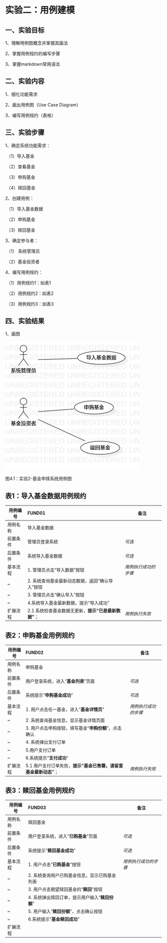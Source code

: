 # 实验二：用例建模

## 一、实验目标
1、理解用例图概念并掌握其画法

2、掌握用例规约的编写步骤

3、掌握markdown常用语法

## 二、实验内容
1、细化功能需求

2、画出用例图（Use Case Diagram）

3、编写用例规约（表格）

## 三、实验步骤
1、确定系统功能需求：

​	（1）导入基金

​	（2）查看基金

​	（3）申购基金

​	（4）赎回基金

2、创建用例：

​	（1）导入基金数据

​	（2）申购基金

​	（3）赎回基金

3、确定参与者：

​	（1） 系统管理员

​	（2）基金投资者

4、编写用例规约：

​	（1）用例规约1：如表1

​	（2）用例规约2：如表2

​	（3）用例规约3：如表3

## 四、实验结果
1、画图

![第一个UML图](./model02.png)

图4.1：实验2-基金申赎系统用例图

## 表1：导入基金数据用例规约  

用例编号  | FUND01 | 备注  
-|:-|-  
用例名称  | 导入基金数据 |   
前置条件  | 管理员登录系统 | *可选*   
后置条件  | 系统导入基金数据 | *可选*   
基本流程  | 1. 管理员点击“导入数据”按钮 |*用例执行成功的步骤*    
~| 2. 系统查询基金最新动态数据，返回“确认导入”按钮 |   
~| 3. 管理员点击“确认导入”按钮 |   
 ~        | 4.系统导入基金最新数据，提示“导入成功”                         |                      
 扩展流程 | 2.1 系统检查基金数据无更新，**提示“已是最新数据”**； | *用例执行失败*       

## 表2：申购基金用例规约  

| 用例编号 | FUND02                                                       | 备注                 |
| -------- | :----------------------------------------------------------- | -------------------- |
| 用例名称 | 申购基金                                                     |                      |
| 前置条件 | 用户登录系统，进入“**基金列表**”页面                         | *可选*               |
| 后置条件 | 系统提示“**申购基金成功**”                                   | *可选*               |
| 基本流程 | 1. 用户点击任一基金，进入“**基金详情页**”                    | *用例执行成功的步骤* |
| ~        | 2. 系统查询基金信息，显示基金详情页面                        |                      |
| ~        | 3. 用户点击申购按钮，填写基金“**申购份额**”，点击确认        |                      |
| ~        | 4. 系统弹出支付订单                                          |                      |
| ~        | 5.用户支付订单                                               |                      |
| ~        | 6.系统提示“**支付成功**”                                     |                      |
| 扩展流程 | 5.1 用户支付订单失败，**提示“基金已售罄，请留意基金最新动态”**； | *用例执行失败*       |

## 表3：赎回基金用例规约  

| 用例编号 | FUND03                                          | 备注                 |
| -------- | :---------------------------------------------- | -------------------- |
| 用例名称 | 赎回基金                                        |                      |
| 前置条件 | 用户登录系统，进入“**已购基金**”页面            | *可选*               |
| 后置条件 | 系统提示“**赎回基金成功**”                      | *可选*               |
| 基本流程 | 1. 用户点击“**已购基金**”按钮                   | *用例执行成功的步骤* |
| ~        | 2. 系统查询用户已购基金信息，显示已购基金列表   |                      |
| ~        | 3. 用户点击期望赎回基金的“**赎回**”按钮         |                      |
| ~        | 4. 系统弹出赎回订单，提示用户输入“**赎回份额**” |                      |
| ~        | 5. 用户输入“**赎回份额**”，点击确认按钮         |                      |
| ~        | 6.系统提示“**基金赎回成功**”                    |                      |
| 扩展流程 |                                                 |                      |